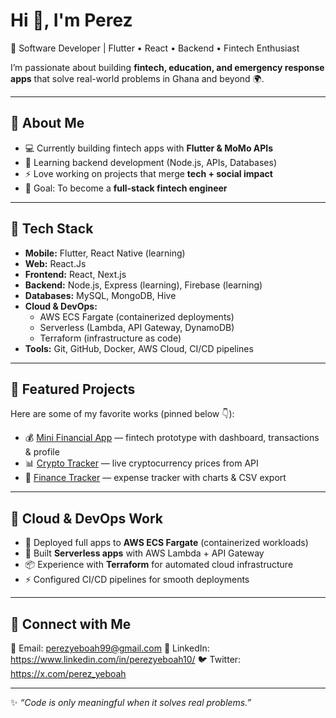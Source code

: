 # Hi 👋, I'm Perez

🚀 Software Developer | Flutter • React • Backend • Fintech Enthusiast  

I’m passionate about building **fintech, education, and emergency response apps** that solve real-world problems in Ghana and beyond 🌍.  

---

## 🔹 About Me
- 💻 Currently building fintech apps with **Flutter & MoMo APIs**  
- 🌱 Learning backend development (Node.js, APIs, Databases)  
- ⚡ Love working on projects that merge **tech + social impact**  
- 🎯 Goal: To become a **full-stack fintech engineer**  

---

## 🔹 Tech Stack
- **Mobile:** Flutter, React Native (learning)
- **Web:** React.Js
- **Frontend:** React, Next.js  
- **Backend:** Node.js, Express (learning), Firebase (learning)
- **Databases:** MySQL, MongoDB, Hive  
- **Cloud & DevOps:**  
  - AWS ECS Fargate (containerized deployments)  
  - Serverless (Lambda, API Gateway, DynamoDB)  
  - Terraform (infrastructure as code)  
- **Tools:** Git, GitHub, Docker, AWS Cloud, CI/CD pipelines  

---

## 🔹 Featured Projects
Here are some of my favorite works (pinned below 👇):

- 💰 [Mini Financial App](https://github.com/YOUR-USERNAME/mini_financial_app) — fintech prototype with dashboard, transactions & profile  
- 📊 [Crypto Tracker](https://github.com/YOUR-USERNAME/crypto_tracker) — live cryptocurrency prices from API  
- 📝 [Finance Tracker](https://github.com/YOUR-USERNAME/finance_tracker) — expense tracker with charts & CSV export  

---

## 🔹 Cloud & DevOps Work
- 🚀 Deployed full apps to **AWS ECS Fargate** (containerized workloads)  
- 🔧 Built **Serverless apps** with AWS Lambda + API Gateway  
- 📦 Experience with **Terraform** for automated cloud infrastructure  
- ⚡ Configured CI/CD pipelines for smooth deployments  

---

## 🔹 Connect with Me
📧 Email: perezyeboah99@gmail.com 
💼 LinkedIn: https://www.linkedin.com/in/perezyeboah10/ 
🐦 Twitter: https://x.com/perez_yeboah  

---
✨ *“Code is only meaningful when it solves real problems.”*  
